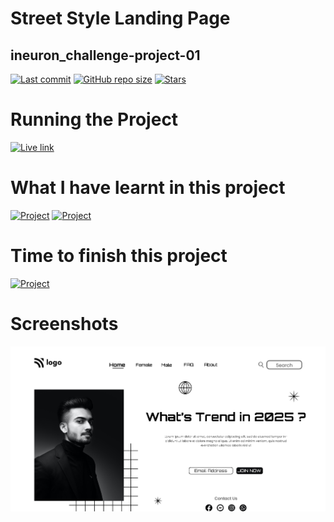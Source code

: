 # Street Style Landing Page
## ineuron_challenge-project-01

[![Last commit](https://img.shields.io/github/last-commit/iamkabilash/ineuron_challenge-project-01?style=flat-square)](#)
[![GitHub repo size](https://img.shields.io/github/repo-size/iamkabilash/ineuron_challenge-project-01?style=flat-square)](#)
[![Stars](https://img.shields.io/github/stars/iamkabilash/ineuron_challenge-project-01?style=social)](#)

# Running the Project
[![Live link](https://img.shields.io/badge/Live%20link-Click%20here-blue?style=for-the-badge&logo=appveyor)](https://62e2bf44e3202000945534f6--imaginative-puffpuff-8c6a89.netlify.app/)

# What I have learnt in this project
[![Project](https://img.shields.io/badge/HTML-red?style=for-the-badge&logo=appveyor)](#)
[![Project](https://img.shields.io/badge/CSS-blue?style=for-the-badge&logo=appveyor)](#)

# Time to finish this project
[![Project](https://img.shields.io/badge/Time%20to%20finish%20the%20project-2%20Hours%2030%20Minutes-green?style=for-the-badge&logo=appveyor)](#)

# Screenshots
![](./thumbnail.png)